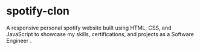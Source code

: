# spotify-clon
A responsive personal spotify website built using HTML, CSS, and JavaScript to showcase my skills, certifications, and projects as a Software Engineer .
